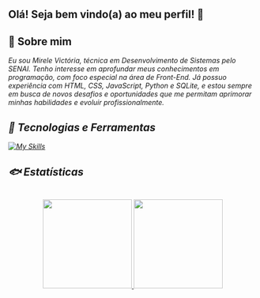## Olá! Seja bem vindo(a) ao meu perfil! 🐳

## 🌊 Sobre mim

<i> Eu sou Mirele Victória, técnica em Desenvolvimento de Sistemas pelo SENAI. Tenho interesse em aprofundar meus conhecimentos em programação, com foco especial na área de Front-End. Já possuo experiência com HTML, CSS, JavaScript, Python e SQLite, e estou sempre em busca de novos desafios e oportunidades que me permitam aprimorar minhas habilidades e evoluir profissionalmente.<i>

## 🐬 Tecnologias e Ferramentas

[![My Skills](https://skillicons.dev/icons?i=js,html,css,python,sqlite,vscode,flask)](https://skillicons.dev) 

## 🐟 Estatísticas

<div align="center">
<a href="https://github.com/Mvictoria218"><br>
<img height="180em" src="https://github-readme-stats.vercel.app/api?username=Mvictoria218&show_icons=true&theme=dark&include_all_commits=true&count_private=true"/>
<img height="180em" src="https://github-readme-stats.vercel.app/api/top-langs/?username=Mvictoria218&layout=compact&langs_count=10&theme=dark"/>
</a>
</div>
